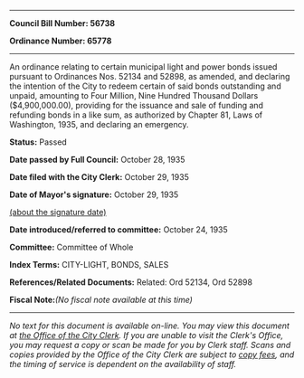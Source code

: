 

********

**Council Bill Number: 56738**
   
**Ordinance Number: 65778**
********

 An ordinance relating to certain municipal light and power bonds issued pursuant to Ordinances Nos. 52134 and 52898, as amended, and declaring the intention of the City to redeem certain of said bonds outstanding and unpaid, amounting to Four Million, Nine Hundred Thousand Dollars ($4,900,000.00), providing for the issuance and sale of funding and refunding bonds in a like sum, as authorized by Chapter 81, Laws of Washington, 1935, and declaring an emergency.

**Status:** Passed
   
**Date passed by Full Council:** October 28, 1935
   
**Date filed with the City Clerk:** October 29, 1935
   
**Date of Mayor's signature:** October 29, 1935
   
[(about the signature date)](/~public/approvaldate.htm)
   
   
   
**Date introduced/referred to committee:** October 24, 1935
   
**Committee:** Committee of Whole
   
   
**Index Terms:** CITY-LIGHT, BONDS, SALES

**References/Related Documents:** Related: Ord 52134, Ord 52898

**Fiscal Note:**_(No fiscal note available at this time)_
********

_No text for this document is available on-line. You may view this document at [the Office of the City Clerk](http://www.seattle.gov/leg/clerk/contactUs.htm). If you are unable to visit the Clerk's Office, you may request a copy or scan be made for you by Clerk staff. Scans and copies provided by the Office of the City Clerk are subject to [copy fees](http://clerk.seattle.gov/~public/clerkfees.htm), and the timing of service is dependent on the availability of staff._

